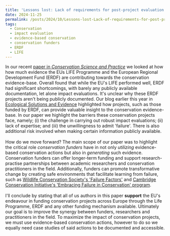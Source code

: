```yaml
---
title: 'Lessons lost: Lack of requirements for post-project evaluation and reporting is hindering evidence-based conservation'
date: 2024-11-25
permalink: /posts/2024/10/Lessons-lost-Lack-of-requirements-for-post-project-evaluation-and-reporting-is-hindering-evidence-based-conservation/
tags:
  - Conservation
  - impact evaluation
  - evidence-based conservation
  - conservation funders
  - ERDF
  - LIFE
---
```


In our recent [paper in *Conservation Science and Practice*](https://conbio.onlinelibrary.wiley.com/doi/10.1111/csp2.13260) we looked at how 
how much evidence the EUs LIFE Programme and the European Regional Development Fund (ERDF) are contributing towards the conservation evidence-base. Overall found that while the EU's LIFE performed well, ERDF had significant shortcomings, with barely any publicly available documentation, let alone impact evaluations. It's unclear why these ERDF projects aren't being publicly documented. Our blog earlier this year in [Ecological Solutions and Evidence](https://besjournals.onlinelibrary.wiley.com/doi/10.1002/2688-8319.12325) highlighted how projects, such as those funded by ERDF, can provide valuable insight to the conservation evidence-base. In our paper we highlight the barriers these conservation projects face, namely; (i) the challenge in carrying out robust impact evaluations; (ii) lack of expertise; and (iii) the unwillingness to admit 'failure'. There is also additional risk involved when making certain information publicly available.\
\
How do we move forward? The main scope of our paper was to highlight the critical role *conservation funders* have in not only *utilizing* evidence-based conservation actions but also in *generating* such evidence. Conservation funders can offer longer-term funding and support research-practise partnerships between academic researchers and conservation practitioners in the field. Additionally, funders can promote transformative change by creating safe environments that facilitate learning from failure, such as [Wildlife Conservation Society's 'Failure Factors'](https://programs.wcs.org/failurefactors/) and [Cambridge Conservation Initiative's 'Embracing Failure in Conservation' program](https://www.cambridgeconservation.org/project/embracing-failure-in-conservation/). \
\
I'll conclude by stating that all of us authors in this paper **support** the EU's endeavour in funding conservation projects across Europe through the Life Programme, ERDF and any other funding mechanism available. Ultimately our goal is to improve the synergy between funders, researchers and practitioners in the field. To maximize the impact of conservation projects, we must use evidence-based conservation actions, however to do so we equally need case studies of said actions to be documented and accessible.
